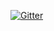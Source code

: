 [![Gitter](https://img.shields.io/gitter/room/nwjs/nw.js.svg)](https://gitter.im/jenkinsci-ru/public)
